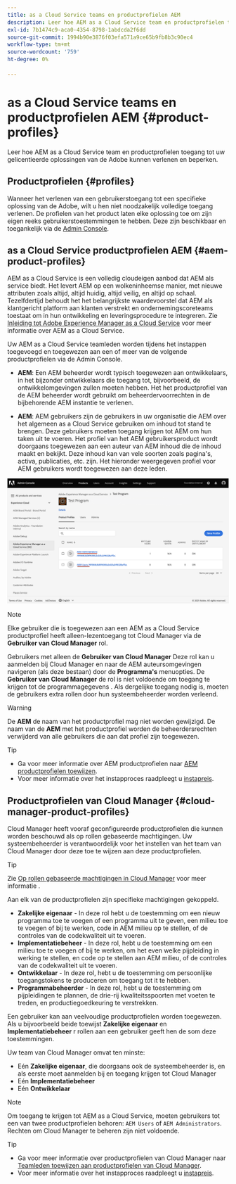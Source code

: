 ```yaml
---
title: as a Cloud Service teams en productprofielen AEM
description: Leer hoe AEM as a Cloud Service team en productprofielen toegang tot uw gelicentieerde oplossingen van de Adobe kunnen verlenen en beperken.
exl-id: 7b1474c9-aca0-4354-8798-1abdcda2f6dd
source-git-commit: 1994b90e3876f03efa571a9ce65b9fb8b3c90ec4
workflow-type: tm+mt
source-wordcount: '759'
ht-degree: 0%

---
```


# as a Cloud Service teams en productprofielen AEM {#product-profiles}

Leer hoe AEM as a Cloud Service team en productprofielen toegang tot uw gelicentieerde oplossingen van de Adobe kunnen verlenen en beperken.

## Productprofielen {#profiles}

Wanneer het verlenen van een gebruikerstoegang tot een specifieke oplossing van de Adobe, wilt u hen niet noodzakelijk volledige toegang verlenen. De profielen van het product laten elke oplossing toe om zijn eigen reeks gebruikerstoestemmingen te hebben. Deze zijn beschikbaar en toegankelijk via de [Admin Console](/help/journey-onboarding/admin-console.md).

## as a Cloud Service productprofielen AEM {#aem-product-profiles}

AEM as a Cloud Service is een volledig cloudeigen aanbod dat AEM als service biedt. Het levert AEM op een wolkeninheemse manier, met nieuwe attributen zoals altijd, altijd huidig, altijd veilig, en altijd op schaal. Tezelfdertijd behoudt het het belangrijkste waardevoorstel dat AEM als klantgericht platform aan klanten verstrekt en ondernemingscoreteams toestaat om in hun ontwikkeling en leveringsprocedure te integreren. Zie [Inleiding tot Adobe Experience Manager as a Cloud Service](/help/overview/introduction.md) voor meer informatie over AEM as a Cloud Service.

Uw AEM as a Cloud Service teamleden worden tijdens het instappen toegevoegd en toegewezen aan een of meer van de volgende productprofielen via de Admin Console.

* **AEM**: Een AEM beheerder wordt typisch toegewezen aan ontwikkelaars, in het bijzonder ontwikkelaars die toegang tot, bijvoorbeeld, de ontwikkelomgevingen zullen moeten hebben. Het het productprofiel van de AEM beheerder wordt gebruikt om beheerdervoorrechten in de bijbehorende AEM instantie te verlenen.

* **AEM**: AEM gebruikers zijn de gebruikers in uw organisatie die AEM over het algemeen as a Cloud Service gebruiken om inhoud tot stand te brengen. Deze gebruikers moeten toegang krijgen tot AEM om hun taken uit te voeren. Het profiel van het AEM gebruikersproduct wordt doorgaans toegewezen aan een auteur van AEM inhoud die de inhoud maakt en bekijkt. Deze inhoud kan van vele soorten zoals pagina&#39;s, activa, publicaties, etc. zijn. Het hieronder weergegeven profiel voor AEM gebruikers wordt toegewezen aan deze leden.

![Productprofielen](/help/onboarding/assets/admin-console-profiles.png)

>[!NOTE]
>
>Elke gebruiker die is toegewezen aan een AEM as a Cloud Service productprofiel heeft alleen-lezentoegang tot Cloud Manager via de **Gebruiker van Cloud Manager** rol.
>
>Gebruikers met alleen de **Gebruiker van Cloud Manager** Deze rol kan u aanmelden bij Cloud Manager en naar de AEM auteursomgevingen navigeren (als deze bestaan) door de **Programma&#39;s** menuopties. De **Gebruiker van Cloud Manager** de rol is niet voldoende om toegang te krijgen tot de programmagegevens . Als dergelijke toegang nodig is, moeten de gebruikers extra rollen door hun systeembeheerder worden verleend.

>[!WARNING]
>
>De **AEM** de naam van het productprofiel mag niet worden gewijzigd. De naam van de **AEM** met het productprofiel worden de beheerdersrechten verwijderd van alle gebruikers die aan dat profiel zijn toegewezen.

>[!TIP]
>
>* Ga voor meer informatie over AEM productprofielen naar [AEM productprofielen toewijzen](/help/journey-onboarding/assign-profiles-aem.md).
>* Voor meer informatie over het instapproces raadpleegt u [instapreis](/help/journey-onboarding/overview.md).

## Productprofielen van Cloud Manager {#cloud-manager-product-profiles}

Cloud Manager heeft vooraf geconfigureerde productprofielen die kunnen worden beschouwd als op rollen gebaseerde machtigingen. Uw systeembeheerder is verantwoordelijk voor het instellen van het team van Cloud Manager door deze toe te wijzen aan deze productprofielen.

>[!TIP]
>
>Zie [Op rollen gebaseerde machtigingen in Cloud Manager](/help/onboarding/cloud-manager-introduction.md#role-based-permissions) voor meer informatie .

Aan elk van de productprofielen zijn specifieke machtigingen gekoppeld.

* **Zakelijke eigenaar** - In deze rol hebt u de toestemming om een nieuw programma toe te voegen of een programma uit te geven, een milieu toe te voegen of bij te werken, code in AEM milieu op te stellen, of de controles van de codekwaliteit uit te voeren.
* **Implementatiebeheer** - In deze rol, hebt u de toestemming om een milieu toe te voegen of bij te werken, om het even welke pijpleiding in werking te stellen, en code op te stellen aan AEM milieu, of de controles van de codekwaliteit uit te voeren.
* **Ontwikkelaar** - In deze rol, hebt u de toestemming om persoonlijke toegangstokens te produceren om toegang tot it te hebben.
* **Programmabeheerder** - In deze rol, hebt u de toestemming om pijpleidingen te plannen, de drie-rij kwaliteitsspoorten met voeten te treden, en productiegoedkeuring te verstrekken.

Een gebruiker kan aan veelvoudige productprofielen worden toegewezen. Als u bijvoorbeeld beide toewijst **Zakelijke eigenaar** en **Implementatiebeheer** r rollen aan een gebruiker geeft hen de som deze toestemmingen.

Uw team van Cloud Manager omvat ten minste:

* Eén **Zakelijke eigenaar**, die doorgaans ook de systeembeheerder is, en als eerste moet aanmelden bij en toegang krijgen tot Cloud Manager
* Eén **Implementatiebeheer**
* Eén **Ontwikkelaar**

>[!NOTE]
>
>Om toegang te krijgen tot AEM as a Cloud Service, moeten gebruikers tot een van twee productprofielen behoren: `AEM Users` of `AEM Administrators`. Rechten om Cloud Manager te beheren zijn niet voldoende.

>[!TIP]
>
>* Ga voor meer informatie over productprofielen van Cloud Manager naar [Teamleden toewijzen aan productprofielen van Cloud Manager](/help/journey-onboarding/assign-profiles-cloud-manager.md).
>* Voor meer informatie over het instapproces raadpleegt u [instapreis](/help/journey-onboarding/overview.md).
